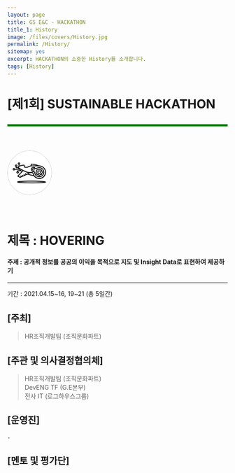 ```yaml
---
layout: page
title: GS E&C - HACKATHON　
title_1: History
image: /files/covers/History.jpg
permalink: /History/
sitemap: yes
excerpt: HACKATHON의 소중한 History를 소개합니다.
tags: [History]
---
```



# [제1회] SUSTAINABLE HACKATHON

<hr style="height:5px; border-width:0; background-color:green; margin: 2em 0;">

<img src="/assets/images/HOVERING_LOGO_Small.jpg" style="width:100px; margin: 27px 18px 40px 0; 		border-radius:50%; border: 1px solid #ccc;" class="pull-left">

# 제목 : HOVERING

#### 주제 : 공개적 정보를 공공의 이익을 목적으로 지도 및 Insight Data로 표현하여 제공하기
---------------------------------------------------

기간 : 2021.04.15~16, 19~21 (총 5일간)

## [주최]
> HR조직개발팀 (조직문화파트)

## [주관 및 의사결정협의체]
> HR조직개발팀 (조직문화파트)   
> DevENG TF (G.E본부)   
> 전사 IT (로그하우스그룹)

## [운영진]
	-


## [멘토 및 평가단]